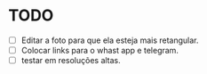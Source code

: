 
# TODO

- [ ] Editar a foto para que ela esteja mais retangular.
- [ ] Colocar links para o whast app e telegram.
- [ ] testar em resoluções altas.